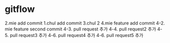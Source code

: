 # gitflow

2.mie add commit
1.chul add commit
3.chul 2
4.mie feature add commit
4-2. mie feature second commit
4-3. pull request 추가
4-4. pull request2 추가
4-5. pull request3 추가
4-6. pull request4 추가
4-6. pull request5 추가
